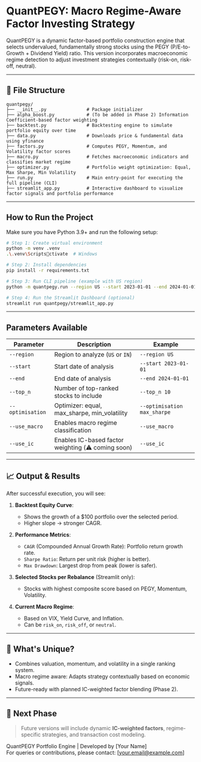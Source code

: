 # QuantPEGY: Macro Regime-Aware Factor Investing Strategy

QuantPEGY is a dynamic factor-based portfolio construction engine that selects undervalued, fundamentally strong stocks using the PEGY (P/E-to-Growth + Dividend Yield) ratio. This version incorporates macroeconomic regime detection to adjust investment strategies contextually (risk-on, risk-off, neutral).

---

## 📁 File Structure

```
quantpegy/
├── __init__.py               # Package initializer
├── alpha_boost.py            # (To be added in Phase 2) Information Coefficient-based factor weighting
├── backtest.py               # Backtesting engine to simulate portfolio equity over time
├── data.py                   # Downloads price & fundamental data using yfinance
├── factors.py                # Computes PEGY, Momentum, and Volatility factor scores
├── macro.py                  # Fetches macroeconomic indicators and classifies market regime
├── optimizer.py              # Portfolio weight optimization: Equal, Max Sharpe, Min Volatility
├── run.py                    # Main entry-point for executing the full pipeline (CLI)
├── streamlit_app.py          # Interactive dashboard to visualize factor signals and portfolio performance
```

---

## How to Run the Project

Make sure you have Python 3.9+ and run the following setup:

```bash
# Step 1: Create virtual environment
python -m venv .venv
.\.venv\Scriptsctivate  # Windows

# Step 2: Install dependencies
pip install -r requirements.txt

# Step 3: Run CLI pipeline (example with US region)
python -m quantpegy.run --region US --start 2023-01-01 --end 2024-01-01 --top_n 10 --optimisation max_sharpe --use_macro

# Step 4: Run the Streamlit Dashboard (optional)
streamlit run quantpegy/streamlit_app.py
```

---

## Parameters Available

| Parameter       | Description                                       | Example                |
|----------------|---------------------------------------------------|------------------------|
| `--region`      | Region to analyze (`US` or `IN`)                  | `--region US`          |
| `--start`       | Start date of analysis                            | `--start 2023-01-01`   |
| `--end`         | End date of analysis                              | `--end 2024-01-01`     |
| `--top_n`       | Number of top-ranked stocks to include            | `--top_n 10`           |
| `--optimisation`| Optimizer: equal, max_sharpe, min_volatility      | `--optimisation max_sharpe` |
| `--use_macro`   | Enables macro regime classification               | `--use_macro`          |
| `--use_ic`      | Enables IC-based factor weighting (⚠️ coming soon) | `--use_ic`             |

---

## 📈 Output & Results

After successful execution, you will see:

1. **Backtest Equity Curve**: 
   - Shows the growth of a $100 portfolio over the selected period.
   - Higher slope → stronger CAGR.

2. **Performance Metrics**:
   - `CAGR` (Compounded Annual Growth Rate): Portfolio return growth rate.
   - `Sharpe Ratio`: Return per unit risk (higher is better).
   - `Max Drawdown`: Largest drop from peak (lower is safer).

3. **Selected Stocks per Rebalance** (Streamlit only):
   - Stocks with highest composite score based on PEGY, Momentum, Volatility.

4. **Current Macro Regime**:
   - Based on VIX, Yield Curve, and Inflation.
   - Can be `risk_on`, `risk_off`, or `neutral`.

---

## 🧠 What's Unique?

- Combines valuation, momentum, and volatility in a single ranking system.
- Macro regime aware: Adapts strategy contextually based on economic signals.
- Future-ready with planned IC-weighted factor blending (Phase 2).

---

## 🏁 Next Phase

> Future versions will include dynamic **IC-weighted factors**, regime-specific strategies, and transaction cost modeling.


QuantPEGY Portfolio Engine | Developed by [Your Name]  
For queries or contributions, please contact: [your.email@example.com]
